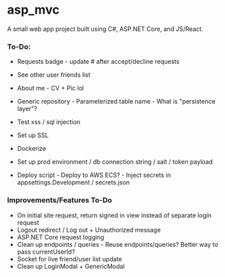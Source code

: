 # asp_mvc

A small web app project built using C#, ASP.NET Core, and JS/React.

### **To-Do**:
* Requests badge - update # after accept/decline requests
* See other user friends list

* About me - CV + Pic lol
* Generic repository - Parameterized table name - What is "persistence layer"?

* Test xss / sql injection
* Set up SSL
* Dockerize
* Set up prod environment / db connection string / salt / token payload
* Deploy script - Deploy to AWS ECS? - Inject secrets in appsettings.Development / secrets.json

### **Improvements/Features To-Do**
* On initial site request, return signed in view instead of separate login request
* Logout redirect / Log out + Unauthorized message
* ASP.NET Core request logging
* Clean up endpoints / queries - Reuse endpoints/queries? Better way to pass currentUserId?
* Socket for live friend/user list update
* Clean up LoginModal + GenericModal